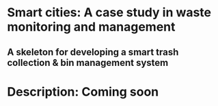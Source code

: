# Smart cities: A case study in waste monitoring and management
## A skeleton for developing a smart trash collection &amp; bin management system

# Description: Coming soon
